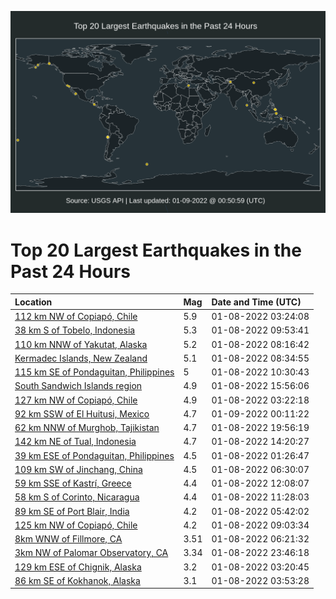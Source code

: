 ![Map](./map.png)

# Top 20 Largest Earthquakes in the Past 24 Hours

| Location | Mag | Date and Time (UTC) |
|:---|:---|:---|
| [112 km NW of Copiapó, Chile](https://earthquake.usgs.gov/earthquakes/eventpage/us7000ga3i) | 5.9 | 01-08-2022 03:24:08 |
| [38 km S of Tobelo, Indonesia](https://earthquake.usgs.gov/earthquakes/eventpage/us7000ga5w) | 5.3 | 01-08-2022 09:53:41 |
| [110 km NNW of Yakutat, Alaska](https://earthquake.usgs.gov/earthquakes/eventpage/us7000ga56) | 5.2 | 01-08-2022 08:16:42 |
| [Kermadec Islands, New Zealand](https://earthquake.usgs.gov/earthquakes/eventpage/us7000ga5h) | 5.1 | 01-08-2022 08:34:55 |
| [115 km SE of Pondaguitan, Philippines](https://earthquake.usgs.gov/earthquakes/eventpage/us7000ga61) | 5 | 01-08-2022 10:30:43 |
| [South Sandwich Islands region](https://earthquake.usgs.gov/earthquakes/eventpage/us7000ga77) | 4.9 | 01-08-2022 15:56:06 |
| [127 km NW of Copiapó, Chile](https://earthquake.usgs.gov/earthquakes/eventpage/us7000ga3h) | 4.9 | 01-08-2022 03:22:18 |
| [92 km SSW of El Huitusi, Mexico](https://earthquake.usgs.gov/earthquakes/eventpage/us7000ga9j) | 4.7 | 01-09-2022 00:11:22 |
| [62 km NNW of Murghob, Tajikistan](https://earthquake.usgs.gov/earthquakes/eventpage/us7000ga8b) | 4.7 | 01-08-2022 19:56:19 |
| [142 km NE of Tual, Indonesia](https://earthquake.usgs.gov/earthquakes/eventpage/us7000ga6u) | 4.7 | 01-08-2022 14:20:27 |
| [39 km ESE of Pondaguitan, Philippines](https://earthquake.usgs.gov/earthquakes/eventpage/us7000ga2z) | 4.5 | 01-08-2022 01:26:47 |
| [109 km SW of Jinchang, China](https://earthquake.usgs.gov/earthquakes/eventpage/us7000ga4x) | 4.5 | 01-08-2022 06:30:07 |
| [59 km SSE of Kastrí, Greece](https://earthquake.usgs.gov/earthquakes/eventpage/us7000ga6b) | 4.4 | 01-08-2022 12:08:07 |
| [58 km S of Corinto, Nicaragua](https://earthquake.usgs.gov/earthquakes/eventpage/us7000ga68) | 4.4 | 01-08-2022 11:28:03 |
| [89 km SE of Port Blair, India](https://earthquake.usgs.gov/earthquakes/eventpage/us7000ga4l) | 4.2 | 01-08-2022 05:42:02 |
| [125 km NW of Copiapó, Chile](https://earthquake.usgs.gov/earthquakes/eventpage/us7000ga5q) | 4.2 | 01-08-2022 09:03:34 |
| [8km WNW of Fillmore, CA](https://earthquake.usgs.gov/earthquakes/eventpage/ci39905711) | 3.51 | 01-08-2022 06:21:32 |
| [3km NW of Palomar Observatory, CA](https://earthquake.usgs.gov/earthquakes/eventpage/ci39906383) | 3.34 | 01-08-2022 23:46:18 |
| [129 km ESE of Chignik, Alaska](https://earthquake.usgs.gov/earthquakes/eventpage/us7000ga3g) | 3.2 | 01-08-2022 03:20:45 |
| [86 km SE of Kokhanok, Alaska](https://earthquake.usgs.gov/earthquakes/eventpage/ak022daehue) | 3.1 | 01-08-2022 03:53:28 |
